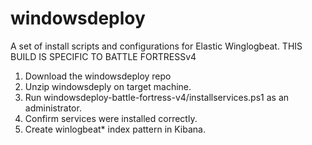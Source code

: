 # windowsdeploy
A set of install scripts and configurations for Elastic Winglogbeat. THIS BUILD IS SPECIFIC TO BATTLE FORTRESSv4

1. Download the windowsdeploy repo
2. Unzip windowsdeply on target machine.
3. Run windowsdeploy-battle-fortress-v4/installservices.ps1 as an administrator. 
4. Confirm services were installed correctly. 
5. Create winlogbeat* index pattern in Kibana.
